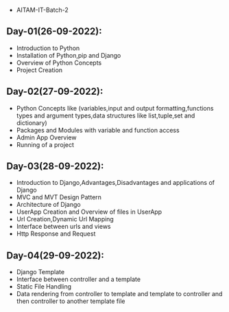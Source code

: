 - AITAM-IT-Batch-2

## Day-01(26-09-2022):
  - Introduction to Python
  - Installation of Python,pip and Django
  - Overview of Python Concepts
  - Project Creation

## Day-02(27-09-2022):
  - Python Concepts like (variables,input and output formatting,functions types and argument types,data structures like list,tuple,set and dictionary)
  - Packages and Modules with variable and function access
  - Admin App Overview
  - Running of a project

## Day-03(28-09-2022):
  - Introduction to Django,Advantages,Disadvantages and applications of Django
  - MVC and MVT Design Pattern
  - Architecture of Django
  - UserApp Creation and Overview of files in UserApp
  - Url Creation,Dynamic Url Mapping
  - Interface between urls and views
  - Http Response and Request

## Day-04(29-09-2022):
  - Django Template
  - Interface between controller and a template
  - Static File Handling
  - Data rendering from controller to template and template to controller and then controller to another template file
  
